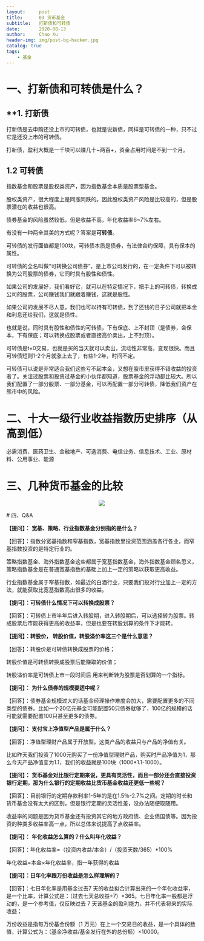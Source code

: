 ```yaml
---
layout:     post
title:      03 货币基金
subtitle:   打新债和可转债
date:       2020-08-13
author:     Chao Xu
header-img: img/post-bg-hacker.jpg
catalog: true
tags:
    - 基金
---
```


# 一、打新债和可转债是什么？

## **1. **打新债**

打新债是去申购还没上市的可转债，也就是说新债，同样是可转债的一种，只不过它是还没上市的可转债。

打新债，盈利大概是一千块可以赚几十~两百+，资金占用时间是不到一个月。

## **1.2** **可转债**

指数基金和股票是股权类资产，因为指数基金本质是股票型基金。

股权类资产，很大程度上是同涨同跌的。因此股权类资产风险是比较高的，但是股票潜在的收益也很高。

债券基金的风险虽然较低，但是收益不高，年化收益率6~7%左右。

有没有一种两全其美的方式呢？答案是**可转债**。

可转债的发行面值都是100块，可转债本质是债券，有法律合约保障，具有保本的属性。

可转债的全名叫做“可转换公司债券”，是上市公司发行的，在一定条件下可以被转换为公司股票的债券，它同时具有股性和债性。

如果公司的发展好，我们看好它，就可以在特定情况下，把手上的可转债，转换成公司的股票，公司赚钱我们就跟着赚钱，这就是股性。

如果公司的发展不尽人意，我们也可以持有可转债，到了还钱的日子公司就把本金和利息还给我们，这就是债性。

也就是说，同时具有股性和债性的可转债，下有保底、上不封顶（是债券，会保本，下有保底；可以转换成股票或者直接高价卖出，上不封顶）。

可转债是t+0交易，也就是买的当天就可以卖出，流动性非常高，变现很快。而且可转债短则1-2个月就涨上去了，有些1-2年，时间不定。

可转债可以说是非常适合我们这些亏不起本金，又想在股市里获得不错收益的投资者了。关注过股票和投资过基金的小伙伴都知道，股票基金的浮动都比较大。所以我们配置了一部分股票、一部分基金，可以再配置一部分可转债，降低我们资产在熊市中的风险。

# 二、十大一级行业收益指数历史排序（从高到低）

必需消费、医药卫生、金融地产、可选消费、电信业务、信息技术、工业、原材料、公用事业、能源

# **三、几种货币基金的比较**

<p align="center">
  <img src="https://i.loli.net/2020/09/23/QNpHvcqAFYV7Uf9.png">
</p>
# 四、Q&A

**【提问】：** **宽基、策略、行业指数基金分别指的是什么？**

【回答】：指数分宽基指数和窄基指数，宽基指数里投资范围涵盖各行各业，而窄基指数投资的是特定行业的。

策略指数基金、海外指数基金这些都属于宽基指数基金，海外指数基金顾名思义，策略指数基金是在普通宽基指数的基础上加上一定的策略以获取更高收益。

行业指数基金属于窄基指数，如最近的白酒行业，只要我们投对行业加上一定的方法，就能获取比宽基指数高出很多的收益。

 **【提问】：可转债什么情况下可以转换成股票？**

【回答】：可转债上市半年后进入转股期，进入转股期后，可以选择转为股票。转成股票后市能获得更高的收益率，但是也要在转股划算的条件下才能转。

**【提问】：转股价， 转股价值，转股溢价率这三个是什么意思？**

【回答】：转股价是可转债转换成股票的价格；

转股价值是可转债转换成股票后能赚取的价值；

转股溢价率是可转债上市一段时间后 用来判断转为股票是否划算的一个指标。

**【提问】：** **为什么债券的规模要适中呢？**

【回答】：债券基金规模过大的话基金经理操作难度会加大，需要配置更多的不同类型的债券。比如一个20亿元基金可能配置50只债券就够了，100亿的规模的话可能就需要配置100只甚至更多的债券。

**【提问】：** **支付宝上净值型产品是属于什么？**

【回答】：净值型理财产品属于开放型。这类产品的收益只与产品的净值有关。

比如昨天我们投资了1000元购买了一份净值型理财产品，购买时产品净值为1，那么今天产品净值变为1.1，我们的收益就是100块（1000*1.1-1000）。

**【提问】：** **货币基金对比银行定期来说，更具有灵活性，而且一部分还会直接投资银行定期，那为什么银行的定期收益比货币基金收益还更低一些呢？**

【回答】：目前银行的定期存款利率1-5年的是在1.5％-2.7%之间。定期的时长和货币基金没有太大的区别，但是银行定期的灵活性差，没办法随便取随用。

收益率的问题是因为货币基金还有投资其它的地方政府债、企业债国债等。因为投资的种类多收益率高一点，所以总体来说提高了点收益率。

**【提问】：** **年化收益怎么算的？什么叫年化收益？**

【回答】：年化收益率=（投资内收益/本金）/（投资天数/365）*100%

年化收益=本金×年化收益率，指一年获得的收益

**【提问】：日年化率跟万份收益是怎么样理解的？**

【回答】：七日年化率是用基金过去7 天的收益拟合计算出来的一个年化收益率，是一个比率，计算公式是：（过去七天总收益÷7）×365。七日年化率一般都是浮动的，是一个参考值，仅反映过去 7 天该基金的盈利能力，并不代表将来的实际收益；

万份收益是指每万份基金份额（1 万元）在上一个交易日的收益，是一个具体的数值，计算公式为：（基金净收益/基金发行在外的总份额）×10000。
